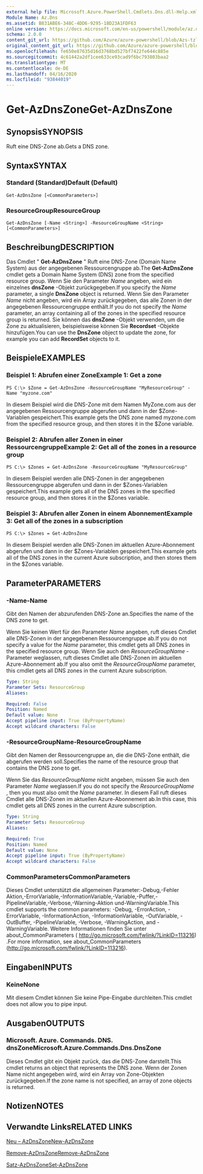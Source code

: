 ```yaml
---
external help file: Microsoft.Azure.PowerShell.Cmdlets.Dns.dll-Help.xml
Module Name: Az.Dns
ms.assetid: B831ABE6-348C-4DD6-9295-18D23A1FDF63
online version: https://docs.microsoft.com/en-us/powershell/module/az.dns/get-azdnszone
schema: 2.0.0
content_git_url: https://github.com/Azure/azure-powershell/blob/Azs-tzl/src/Dns/Dns/help/Get-AzDnsZone.md
original_content_git_url: https://github.com/Azure/azure-powershell/blob/Azs-tzl/src/Dns/Dns/help/Get-AzDnsZone.md
ms.openlocfilehash: fe650e87635d16d3768bd527bf7422fe644c885e
ms.sourcegitcommit: 4c61442a2df1cee633ce93cad9f6bc793803baa2
ms.translationtype: MT
ms.contentlocale: de-DE
ms.lasthandoff: 04/16/2020
ms.locfileid: "93844019"
---
```

# <span data-ttu-id="ba914-101">Get-AzDnsZone</span><span class="sxs-lookup"><span data-stu-id="ba914-101">Get-AzDnsZone</span></span>

## <span data-ttu-id="ba914-102">Synopsis</span><span class="sxs-lookup"><span data-stu-id="ba914-102">SYNOPSIS</span></span>
<span data-ttu-id="ba914-103">Ruft eine DNS-Zone ab.</span><span class="sxs-lookup"><span data-stu-id="ba914-103">Gets a DNS zone.</span></span>

## <span data-ttu-id="ba914-104">Syntax</span><span class="sxs-lookup"><span data-stu-id="ba914-104">SYNTAX</span></span>

### <span data-ttu-id="ba914-105">Standard (Standard)</span><span class="sxs-lookup"><span data-stu-id="ba914-105">Default (Default)</span></span>
```
Get-AzDnsZone [<CommonParameters>]
```

### <span data-ttu-id="ba914-106">ResourceGroup</span><span class="sxs-lookup"><span data-stu-id="ba914-106">ResourceGroup</span></span>
```
Get-AzDnsZone [-Name <String>] -ResourceGroupName <String> [<CommonParameters>]
```

## <span data-ttu-id="ba914-107">Beschreibung</span><span class="sxs-lookup"><span data-stu-id="ba914-107">DESCRIPTION</span></span>
<span data-ttu-id="ba914-108">Das Cmdlet " **Get-AzDnsZone** " Ruft eine DNS-Zone (Domain Name System) aus der angegebenen Ressourcengruppe ab.</span><span class="sxs-lookup"><span data-stu-id="ba914-108">The **Get-AzDnsZone** cmdlet gets a Domain Name System (DNS) zone from the specified resource group.</span></span>
<span data-ttu-id="ba914-109">Wenn Sie den Parameter *Name* angeben, wird ein einzelnes **dnsZone** -Objekt zurückgegeben.</span><span class="sxs-lookup"><span data-stu-id="ba914-109">If you specify the *Name* parameter, a single **DnsZone** object is returned.</span></span>
<span data-ttu-id="ba914-110">Wenn Sie den Parameter *Name* nicht angeben, wird ein Array zurückgegeben, das alle Zonen in der angegebenen Ressourcengruppe enthält.</span><span class="sxs-lookup"><span data-stu-id="ba914-110">If you do not specify the *Name* parameter, an array containing all of the zones in the specified resource group is returned.</span></span>
<span data-ttu-id="ba914-111">Sie können das **dnsZone** -Objekt verwenden, um die Zone zu aktualisieren, beispielsweise können Sie **Recordset** -Objekte hinzufügen.</span><span class="sxs-lookup"><span data-stu-id="ba914-111">You can use the **DnsZone** object to update the zone, for example you can add **RecordSet** objects to it.</span></span>

## <span data-ttu-id="ba914-112">Beispiele</span><span class="sxs-lookup"><span data-stu-id="ba914-112">EXAMPLES</span></span>

### <span data-ttu-id="ba914-113">Beispiel 1: Abrufen einer Zone</span><span class="sxs-lookup"><span data-stu-id="ba914-113">Example 1: Get a zone</span></span>
```
PS C:\> $Zone = Get-AzDnsZone -ResourceGroupName "MyResourceGroup" -Name "myzone.com"
```

<span data-ttu-id="ba914-114">In diesem Beispiel wird die DNS-Zone mit dem Namen MyZone.com aus der angegebenen Ressourcengruppe abgerufen und dann in der $Zone-Variablen gespeichert.</span><span class="sxs-lookup"><span data-stu-id="ba914-114">This example gets the DNS zone named myzone.com from the specified resource group, and then stores it in the $Zone variable.</span></span>

### <span data-ttu-id="ba914-115">Beispiel 2: Abrufen aller Zonen in einer Ressourcengruppe</span><span class="sxs-lookup"><span data-stu-id="ba914-115">Example 2: Get all of the zones in a resource group</span></span>
```
PS C:\> $Zones = Get-AzDnsZone -ResourceGroupName "MyResourceGroup"
```

<span data-ttu-id="ba914-116">In diesem Beispiel werden alle DNS-Zonen in der angegebenen Ressourcengruppe abgerufen und dann in der $Zones-Variablen gespeichert.</span><span class="sxs-lookup"><span data-stu-id="ba914-116">This example gets all of the DNS zones in the specified resource group, and then stores it in the $Zones variable.</span></span>

### <span data-ttu-id="ba914-117">Beispiel 3: Abrufen aller Zonen in einem Abonnement</span><span class="sxs-lookup"><span data-stu-id="ba914-117">Example 3: Get all of the zones in a subscription</span></span>
```
PS C:\> $Zones = Get-AzDnsZone
```

<span data-ttu-id="ba914-118">In diesem Beispiel werden alle DNS-Zonen im aktuellen Azure-Abonnement abgerufen und dann in der $Zones-Variablen gespeichert.</span><span class="sxs-lookup"><span data-stu-id="ba914-118">This example gets all of the DNS zones in the current Azure subscription, and then stores them in the $Zones variable.</span></span>

## <span data-ttu-id="ba914-119">Parameter</span><span class="sxs-lookup"><span data-stu-id="ba914-119">PARAMETERS</span></span>

### <span data-ttu-id="ba914-120">-Name</span><span class="sxs-lookup"><span data-stu-id="ba914-120">-Name</span></span>
<span data-ttu-id="ba914-121">Gibt den Namen der abzurufenden DNS-Zone an.</span><span class="sxs-lookup"><span data-stu-id="ba914-121">Specifies the name of the DNS zone to get.</span></span>

<span data-ttu-id="ba914-122">Wenn Sie keinen Wert für den Parameter *Name* angeben, ruft dieses Cmdlet alle DNS-Zonen in der angegebenen Ressourcengruppe ab.</span><span class="sxs-lookup"><span data-stu-id="ba914-122">If you do not specify a value for the *Name* parameter, this cmdlet gets all DNS zones in the specified resource group.</span></span>
<span data-ttu-id="ba914-123">Wenn Sie auch den *ResourceGroupName* -Parameter weglassen, ruft dieses Cmdlet alle DNS-Zonen im aktuellen Azure-Abonnement ab.</span><span class="sxs-lookup"><span data-stu-id="ba914-123">If you also omit the *ResourceGroupName* parameter, this cmdlet gets all DNS zones in the current Azure subscription.</span></span>

```yaml
Type: String
Parameter Sets: ResourceGroup
Aliases: 

Required: False
Position: Named
Default value: None
Accept pipeline input: True (ByPropertyName)
Accept wildcard characters: False
```

### <span data-ttu-id="ba914-124">-ResourceGroupName</span><span class="sxs-lookup"><span data-stu-id="ba914-124">-ResourceGroupName</span></span>
<span data-ttu-id="ba914-125">Gibt den Namen der Ressourcengruppe an, die die DNS-Zone enthält, die abgerufen werden soll.</span><span class="sxs-lookup"><span data-stu-id="ba914-125">Specifies the name of the resource group that contains the DNS zone to get.</span></span>

<span data-ttu-id="ba914-126">Wenn Sie das *ResourceGroupName* nicht angeben, müssen Sie auch den Parameter *Name* weglassen.</span><span class="sxs-lookup"><span data-stu-id="ba914-126">If you do not specify the *ResourceGroupName* , then you must also omit the *Name* parameter.</span></span>
<span data-ttu-id="ba914-127">In diesem Fall ruft dieses Cmdlet alle DNS-Zonen im aktuellen Azure-Abonnement ab.</span><span class="sxs-lookup"><span data-stu-id="ba914-127">In this case, this cmdlet gets all DNS zones in the current Azure subscription.</span></span>

```yaml
Type: String
Parameter Sets: ResourceGroup
Aliases: 

Required: True
Position: Named
Default value: None
Accept pipeline input: True (ByPropertyName)
Accept wildcard characters: False
```

### <span data-ttu-id="ba914-128">CommonParameters</span><span class="sxs-lookup"><span data-stu-id="ba914-128">CommonParameters</span></span>
<span data-ttu-id="ba914-129">Dieses Cmdlet unterstützt die allgemeinen Parameter:-Debug,-Fehler Aktion,-ErrorVariable,-InformationVariable,-Variable,-Puffer,-PipelineVariable,-Verbose,-Warning-Aktion und-WarningVariable.</span><span class="sxs-lookup"><span data-stu-id="ba914-129">This cmdlet supports the common parameters: -Debug, -ErrorAction, -ErrorVariable, -InformationAction, -InformationVariable, -OutVariable, -OutBuffer, -PipelineVariable, -Verbose, -WarningAction, and -WarningVariable.</span></span> <span data-ttu-id="ba914-130">Weitere Informationen finden Sie unter about_CommonParameters ( http://go.microsoft.com/fwlink/?LinkID=113216) .</span><span class="sxs-lookup"><span data-stu-id="ba914-130">For more information, see about_CommonParameters (http://go.microsoft.com/fwlink/?LinkID=113216).</span></span>

## <span data-ttu-id="ba914-131">Eingaben</span><span class="sxs-lookup"><span data-stu-id="ba914-131">INPUTS</span></span>

### <span data-ttu-id="ba914-132">Keine</span><span class="sxs-lookup"><span data-stu-id="ba914-132">None</span></span>
<span data-ttu-id="ba914-133">Mit diesem Cmdlet können Sie keine Pipe-Eingabe durchleiten.</span><span class="sxs-lookup"><span data-stu-id="ba914-133">This cmdlet does not allow you to pipe input.</span></span>

## <span data-ttu-id="ba914-134">Ausgaben</span><span class="sxs-lookup"><span data-stu-id="ba914-134">OUTPUTS</span></span>

### <span data-ttu-id="ba914-135">Microsoft. Azure. Commands. DNS. dnsZone</span><span class="sxs-lookup"><span data-stu-id="ba914-135">Microsoft.Azure.Commands.Dns.DnsZone</span></span>
<span data-ttu-id="ba914-136">Dieses Cmdlet gibt ein Objekt zurück, das die DNS-Zone darstellt.</span><span class="sxs-lookup"><span data-stu-id="ba914-136">This cmdlet returns an object that represents the DNS zone.</span></span>
<span data-ttu-id="ba914-137">Wenn der Zonen Name nicht angegeben wird, wird ein Array von Zone-Objekten zurückgegeben.</span><span class="sxs-lookup"><span data-stu-id="ba914-137">If the zone name is not specified, an array of zone objects is returned.</span></span>

## <span data-ttu-id="ba914-138">Notizen</span><span class="sxs-lookup"><span data-stu-id="ba914-138">NOTES</span></span>

## <span data-ttu-id="ba914-139">Verwandte Links</span><span class="sxs-lookup"><span data-stu-id="ba914-139">RELATED LINKS</span></span>

[<span data-ttu-id="ba914-140">Neu – AzDnsZone</span><span class="sxs-lookup"><span data-stu-id="ba914-140">New-AzDnsZone</span></span>](./New-AzDnsZone.md)

[<span data-ttu-id="ba914-141">Remove-AzDnsZone</span><span class="sxs-lookup"><span data-stu-id="ba914-141">Remove-AzDnsZone</span></span>](./Remove-AzDnsZone.md)

[<span data-ttu-id="ba914-142">Satz-AzDnsZone</span><span class="sxs-lookup"><span data-stu-id="ba914-142">Set-AzDnsZone</span></span>](./Set-AzDnsZone.md)
